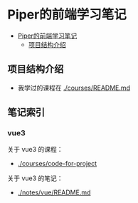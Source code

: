 # Piper的前端学习笔记

<!-- @import "[TOC]" {cmd="toc" depthFrom=1 depthTo=6 orderedList=false} -->

<!-- code_chunk_output -->

- [Piper的前端学习笔记](#piper的前端学习笔记)
  - [项目结构介绍](#项目结构介绍)

<!-- /code_chunk_output -->

## 项目结构介绍
- 我学过的课程在 [./courses/README.md](./courses/README.md)

## 笔记索引
### vue3
关于 vue3 的课程：
- [./courses/code-for-project](./courses/code-for-project)

关于 vue3 的笔记：
- [./notes/vue/README.md](./notes/vue/README.md)